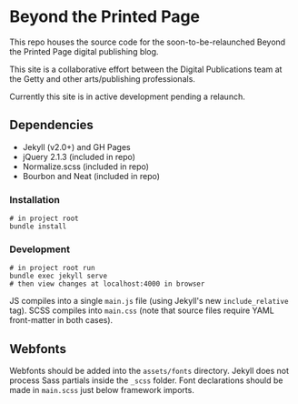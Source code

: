 # Beyond the Printed Page

This repo houses the source code for the soon-to-be-relaunched Beyond the Printed Page digital publishing blog.

This site is a collaborative effort between the Digital Publications team at the Getty and other arts/publishing professionals.

Currently this site is in active development pending a relaunch. 


## Dependencies
- Jekyll (v2.0+) and GH Pages
- jQuery 2.1.3 (included in repo)
- Normalize.scss (included in repo)
- Bourbon and Neat (included in repo)

### Installation
```shell
# in project root
bundle install

```

### Development
```shell
# in project root run
bundle exec jekyll serve
# then view changes at localhost:4000 in browser
```



JS compiles into a single `main.js` file (using Jekyll's new `include_relative` tag). SCSS compiles into `main.css` (note that source files require YAML front-matter in both cases).

## Webfonts
Webfonts should be added into the `assets/fonts` directory. Jekyll does not process Sass partials inside the `_scss` folder. Font declarations should be made in `main.scss` just below framework imports.




